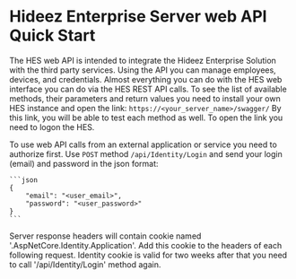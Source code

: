 # Hideez Enterprise Server web API Quick Start
The HES web API is intended to integrate the Hideez Enterprise Solution with the third party services. Using the API you can manage employees, devices, and credentials. Almost everything you can do with the HES web interface you can do via the HES REST API calls.
To see the list of available methods, their parameters and return values you need to install your own HES instance and open the link: `https://<your_server_name>/swagger/` By this link, you will be able to test each method as well. To open the link you need to logon the HES.   

To use web API calls from an external application or service you need to authorize first. 
Use `POST` method `/api/Identity/Login` and send your login (email) and password in the json format:

    ```json
    {
        "email": "<user_email>",
        "password": "<user_password>"
    }
    ```
Server response headers will contain cookie named '.AspNetCore.Identity.Application'. Add this cookie to the headers of each following request. Identity cookie is valid for two weeks after that you need to call '/api/Identity/Login' method again. 

